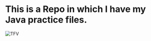# This is a Repo in which I have my Java practice files.





![TFV](https://github.com/user-attachments/assets/8e6f094a-e95c-4875-8fea-145a40a3e189)
